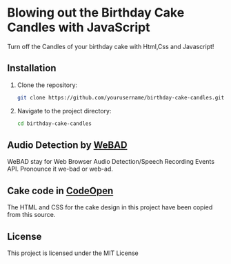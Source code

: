 # Blowing out the Birthday Cake Candles with JavaScript

Turn off the Candles of your birthday cake with Html,Css and Javascript!

## Installation

1. Clone the repository:

    ```bash
    git clone https://github.com/yourusername/birthday-cake-candles.git
    ```

2. Navigate to the project directory:

    ```bash
    cd birthday-cake-candles
    ```

## Audio Detection by [WeBAD](https://github.com/solyarisoftware/WeBAD)

WeBAD stay for Web Browser Audio Detection/Speech Recording Events API.
Pronounce it we-bad or web-ad.

## Cake code in [CodeOpen](https://codepen.io/fazlurr/pen/gPMJMK)

The HTML and CSS for the cake design in this project have been copied from this source.

## License

This project is licensed under the MIT License